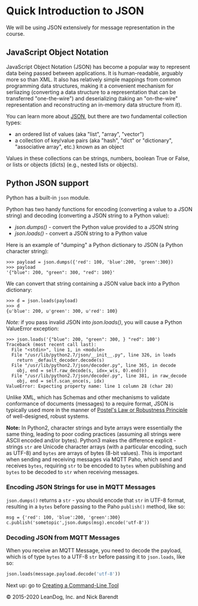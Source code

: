 # Quick Introduction to JSON
We will be using JSON extensively for message representation in the course.

## JavaScript Object Notation
JavaScript Object Notation (JSON) has become a popular way to represent data being passed between applications.  It is human-readable, arguably more so than XML.  It also has relatively simple mappings from common programming data structures, making it a convenient mechanism for serliazing (converting a data structure to a representation that can be transferred "one-the-wire") and deserializing (taking an "on-the-wire" representation and reconstructing an in-memory data structure from it).

You can learn more about [JSON](http://json.org/), but there are two fundamental collection types:

* an ordered list of values (aka "list", "array", "vector")
* a collection of key/value pairs (aka "hash", "dict" or "dictionary", "associative array", etc.) known as an object

Values in these collections can be strings, numbers, boolean True or False, or lists or objects (dicts) (e.g., nested lists or objects).

## Python JSON support
Python has a built-in ```json``` module.

Python has two handy functions for encoding (converting a value to a JSON string) and decoding (converting a JSON string to a Python value):

* _json.dumps()_ - convert the Python value provided to a JSON string
* _json.loads()_ - convert a JSON string to a Python value

Here is an example of "dumping" a Python dictionary to JSON (a Python character string):

```
>>> payload = json.dumps({'red': 100, 'blue':200, 'green':300})
>>> payload
'{"blue": 200, "green": 300, "red": 100}'
```

We can convert that string containing a JSON value back into a Python dictionary:

```
>>> d = json.loads(payload)
>>> d
{u'blue': 200, u'green': 300, u'red': 100}
```

*Note:* if you pass invalid JSON into _json.loads()_, you will cause a Python ValueError exception:

```
>>> json.loads('{"blue": 200, "green": 300, } "red": 100')
Traceback (most recent call last):
  File "<stdin>", line 1, in <module>
  File "/usr/lib/python2.7/json/__init__.py", line 326, in loads
    return _default_decoder.decode(s)
  File "/usr/lib/python2.7/json/decoder.py", line 365, in decode
    obj, end = self.raw_decode(s, idx=_w(s, 0).end())
  File "/usr/lib/python2.7/json/decoder.py", line 381, in raw_decode
    obj, end = self.scan_once(s, idx)
ValueError: Expecting property name: line 1 column 28 (char 28)
```

Unlike XML, which has Schemas and other mechanisms to validate conformance of documents (messages) to a require format, JSON is typically used more in the manner of [Postel's Law or Robustness Principle](https://en.wikipedia.org/wiki/Robustness_principle) of well-designed, robust systems.

**Note:** In Python2, character strings and byte arrays were essentially the same thing, leading to poor coding practices (assuming all strings were ASCII encoded and/or bytes).  Python3 makes the difference explicit - strings `str` are Unicode character arrays (with a particular encoding, such as UTF-8) and `bytes` are arrays of bytes (8-bit values).  This is important when sending and receiving messages via MQTT Paho, which send and receives `bytes`, requiring `str` to be encoded to `bytes` when publishing and `bytes` to be decoded to `str` when receiving messages.

### Encoding JSON Strings for use in MQTT Messages

`json.dumps()` returns a `str` - you should encode that `str` in UTF-8 format, resulting in a `bytes` before passing to the Paho `publish()` method, like so:

```python3
msg = {'red': 100, 'blue':200, 'green':300}
c.publish('sometopic',json.dumps(msg).encode('utf-8'))
```

### Decoding JSON from MQTT Messages

When you receive an MQTT Message, you need to decode the payload, which is of type `bytes` to a UTF-8 `str` before passing it to `json.loads`, like so:

```python
json.loads(message.payload.decode('utf-8'))
```

Next up: go to [Creating a Command-Line Tool](../03.5_Create_CommandLine_Tool/README.md)

&copy; 2015-2020 LeanDog, Inc. and Nick Barendt
